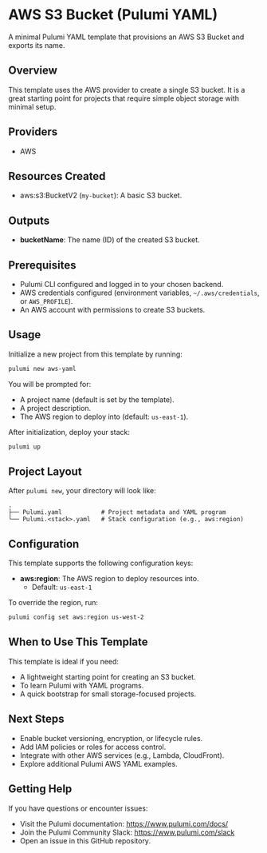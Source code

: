  # AWS S3 Bucket (Pulumi YAML)

 A minimal Pulumi YAML template that provisions an AWS S3 Bucket and exports its name.

 ## Overview

 This template uses the AWS provider to create a single S3 bucket. It is a great starting point for projects that require simple object storage with minimal setup.

 ## Providers

 - AWS

 ## Resources Created

 - aws:s3:BucketV2 (`my-bucket`): A basic S3 bucket.

 ## Outputs

 - **bucketName**: The name (ID) of the created S3 bucket.

 ## Prerequisites

 - Pulumi CLI configured and logged in to your chosen backend.
 - AWS credentials configured (environment variables, `~/.aws/credentials`, or `AWS_PROFILE`).
 - An AWS account with permissions to create S3 buckets.

 ## Usage

 Initialize a new project from this template by running:

 ```bash
 pulumi new aws-yaml
 ```

 You will be prompted for:
 - A project name (default is set by the template).
 - A project description.
 - The AWS region to deploy into (default: `us-east-1`).

 After initialization, deploy your stack:

 ```bash
 pulumi up
 ```

 ## Project Layout

 After `pulumi new`, your directory will look like:

 ```
 .
 ├── Pulumi.yaml           # Project metadata and YAML program
 └── Pulumi.<stack>.yaml   # Stack configuration (e.g., aws:region)
 ```

 ## Configuration

 This template supports the following configuration keys:

 - **aws:region**: The AWS region to deploy resources into.
   - Default: `us-east-1`

 To override the region, run:

 ```bash
 pulumi config set aws:region us-west-2
 ```

 ## When to Use This Template

 This template is ideal if you need:
 - A lightweight starting point for creating an S3 bucket.
 - To learn Pulumi with YAML programs.
 - A quick bootstrap for small storage-focused projects.

 ## Next Steps

 - Enable bucket versioning, encryption, or lifecycle rules.
 - Add IAM policies or roles for access control.
 - Integrate with other AWS services (e.g., Lambda, CloudFront).
 - Explore additional Pulumi AWS YAML examples.

 ## Getting Help

 If you have questions or encounter issues:
 - Visit the Pulumi documentation: https://www.pulumi.com/docs/
 - Join the Pulumi Community Slack: https://www.pulumi.com/slack
 - Open an issue in this GitHub repository.